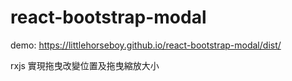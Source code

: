 # react-bootstrap-modal

demo: https://littlehorseboy.github.io/react-bootstrap-modal/dist/

rxjs 實現拖曳改變位置及拖曳縮放大小
